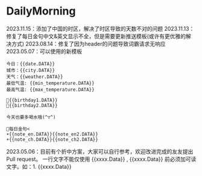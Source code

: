 # DailyMorning

2023.11.15：添加了中国的时区，解决了时区导致的天数不对的问题
2023.11.13：修复了每日金句中文&英文显示不全，但是需要更新推送模板(或许有更优雅的解决方式)
2023.08.14：修复了因为header的问题导致词霸请求无响应
2023.05.07：可以使用的新模板

```
今日：{{date.DATA}}
城市：{{city.DATA}}
天气：{{weather.DATA}}
最低气温: {{min_temperature.DATA}}
最高气温: {{max_temperature.DATA}}

💌{{birthday1.DATA}}
💌{{birthday2.DATA}}

今天也要多喝水哦(^▽^)

👋每日金句<
☀{{note_en.DATA}}{{note_en2.DATA}}
☀{{note_ch.DATA}}{{note_ch2.DATA}}
```

2023.05.06：目前有个折中方案，大家可以自行参考，欢迎改进完成的友友提出Pull request。
一行文字不能仅使用 {{xxxx.Data}}  , {{xxxx.Data}} 前必须加可读文字。如：1. {{xxxx.Data}}